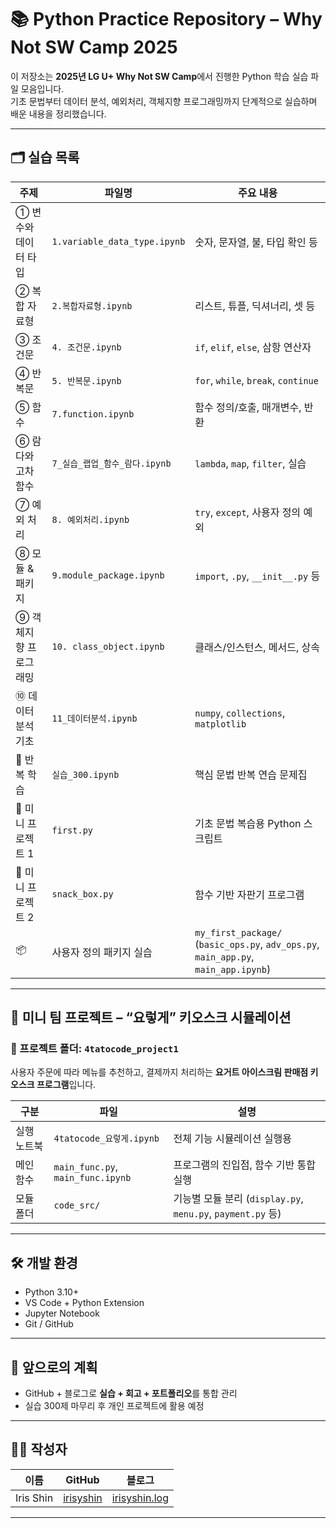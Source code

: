# 📚 Python Practice Repository – Why Not SW Camp 2025

이 저장소는 **2025년 LG U+ Why Not SW Camp**에서 진행한 Python 학습 실습 파일 모음입니다.  
기초 문법부터 데이터 분석, 예외처리, 객체지향 프로그래밍까지 단계적으로 실습하며 배운 내용을 정리했습니다.

---

## 🗂️  실습 목록

| 주제 | 파일명 | 주요 내용 |
|------|--------|-----------|
| ① 변수와 데이터 타입 | `1.variable_data_type.ipynb` | 숫자, 문자열, 불, 타입 확인 등 |
| ② 복합 자료형 | `2.복합자료형.ipynb` | 리스트, 튜플, 딕셔너리, 셋 등 |
| ③ 조건문 | `4. 조건문.ipynb` | `if`, `elif`, `else`, 삼항 연산자 |
| ④ 반복문 | `5. 반복문.ipynb` | `for`, `while`, `break`, `continue` |
| ⑤ 함수 | `7.function.ipynb` | 함수 정의/호출, 매개변수, 반환 |
| ⑥ 람다와 고차 함수 | `7_실습_랩업_함수_람다.ipynb` | `lambda`, `map`, `filter`, 실습 |
| ⑦ 예외 처리 | `8. 예외처리.ipynb` | `try`, `except`, 사용자 정의 예외 |
| ⑧ 모듈 & 패키지 | `9.module_package.ipynb` | `import`, `.py`, `__init__.py` 등 |
| ⑨ 객체지향 프로그래밍 | `10. class_object.ipynb` | 클래스/인스턴스, 메서드, 상속 |
| ⑩ 데이터 분석 기초 | `11_데이터분석.ipynb` | `numpy`, `collections`, `matplotlib` |
| 🔁 반복 학습 | `실습_300.ipynb` | 핵심 문법 반복 연습 문제집 |
| 🎯 미니 프로젝트 1 | `first.py` | 기초 문법 복습용 Python 스크립트 |
| 🎯 미니 프로젝트 2 | `snack_box.py` | 함수 기반 자판기 프로그램 |
| 📦 | 사용자 정의 패키지 실습 | `my_first_package/` (`basic_ops.py`, `adv_ops.py`, `main_app.py`, `main_app.ipynb`) | 사칙/고급 연산 모듈을 작성하고, 실행 스크립트를 통해 import 및 테스트 진행 |

---

## 🍦 미니 팀 프로젝트 – “요렇게” 키오스크 시뮬레이션

### 📁 프로젝트 폴더: `4tatocode_project1`

사용자 주문에 따라 메뉴를 추천하고, 결제까지 처리하는 **요거트 아이스크림 판매점 키오스크 프로그램**입니다.

| 구분 | 파일 | 설명 |
|------|------|------|
| 실행 노트북 | `4tatocode_요렇게.ipynb` | 전체 기능 시뮬레이션 실행용 |
| 메인 함수 | `main_func.py`, `main_func.ipynb` | 프로그램의 진입점, 함수 기반 통합 실행 |
| 모듈 폴더 | `code_src/` | 기능별 모듈 분리 (`display.py`, `menu.py`, `payment.py` 등) |

---

## 🛠 개발 환경

- Python 3.10+
- VS Code + Python Extension
- Jupyter Notebook
- Git / GitHub

---

## 🌱 앞으로의 계획

- GitHub + 블로그로 **실습 + 회고 + 포트폴리오**를 통합 관리
- 실습 300제 마무리 후 개인 프로젝트에 활용 예정

---

## 🙋‍♀️ 작성자

| 이름 | GitHub | 블로그 |
|------|--------|--------|
| Iris Shin | [irisyshin](https://github.com/irisyshin) | [irisyshin.log](https://velog.io/@iriseverywhere/posts) |

---

